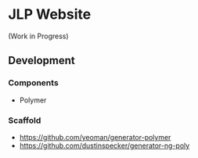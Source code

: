 JLP Website
===========

(Work in Progress)

Development
-----------

### Components

+ Polymer

### Scaffold

+ https://github.com/yeoman/generator-polymer
+ https://github.com/dustinspecker/generator-ng-poly
